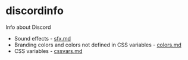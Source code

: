 # discordinfo
Info about Discord

- Sound effects - [sfx.md](./sfx.md)
- Branding colors and colors not defined in CSS variables - [colors.md](./colors.md)
- CSS variables - [cssvars.md](./cssvars.md)
